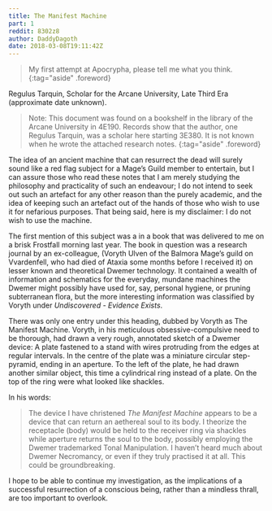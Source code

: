 ```yaml
---
title: The Manifest Machine
part: 1
reddit: 8302z8
author: DaddyDagoth
date: 2018-03-08T19:11:42Z
---
```


> My first attempt at Apocrypha, please tell me what you think.
{:tag="aside" .foreword}

Regulus Tarquin, Scholar for the Arcane University, Late Third Era (approximate
date unknown).

> Note: This document was found on a bookshelf in the library of the Arcane
> University in 4E190. Records show that the author, one Regulus Tarquin, was a
> scholar here starting 3E380. It is not known when he wrote the attached
> research notes.
{:tag="aside" .foreword}

The idea of an ancient machine that can resurrect the dead will surely sound
like a red flag subject for a Mage’s Guild member to entertain, but I can assure
those who read these notes that I am merely studying the philosophy and
practicality of such an endeavour; I do not intend to seek out such an artefact
for any other reason than the purely academic, and the idea of keeping such an
artefact out of the hands of those who wish to use it for nefarious purposes.
That being said, here is my disclaimer: I do not wish to use the machine.

The first mention of this subject was a in a book that was delivered to me on a
brisk Frostfall morning last year. The book in question was a research journal
by an ex-colleague, (Voryth Ulven of the Balmora Mage’s guild on Vvardenfell,
who had died of Ataxia some months before I received it) on lesser known and
theoretical Dwemer technology. It contained a wealth of information and
schematics for the everyday, mundane machines the Dwemer might possibly have
used for, say, personal hygiene, or pruning subterranean flora, but the more
interesting information was classified by Voryth under _Undiscovered - Evidence
Exists_.

There was only one entry under this heading, dubbed by Voryth as The Manifest
Machine. Voryth, in his meticulous obsessive-compulsive need to be thorough, had
drawn a very rough, annotated sketch of a Dwemer device: A plate fastened to a
stand with wires protruding from the edges at regular intervals. In the centre
of the plate was a miniature circular step-pyramid, ending in an aperture. To
the left of the plate, he had drawn another similar object, this time a
cylindrical ring instead of a plate. On the top of the ring were what looked
like shackles.

In his words:

> The device I have christened _The Manifest Machine_ appears to be a device
> that can return an aethereal soul to its body. I theorize the receptacle
> (body) would be held to the receiver ring via shackles while aperture returns
> the soul to the body, possibly employing the Dwemer trademarked Tonal
> Manipulation. I haven’t heard much about Dwemer Necromancy, or even if they
> truly practised it at all. This could be groundbreaking.

I hope to be able to continue my investigation, as the implications of a
successful resurrection of a conscious being, rather than a mindless thrall, are
too important to overlook.
